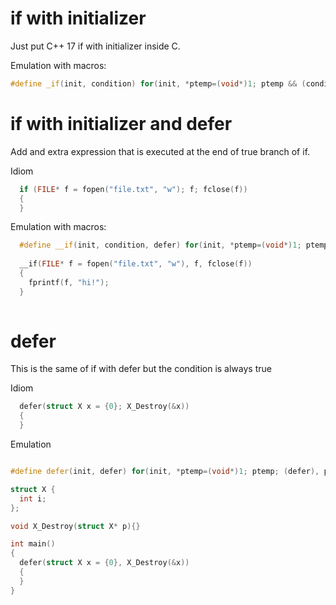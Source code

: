 # if with initializer

Just put C++ 17 if with initializer inside C.

Emulation with macros:

```cpp
#define _if(init, condition) for(init, *ptemp=(void*)1; ptemp && (condition); ptemp=0)
```

# if with initializer and defer 

Add and extra expression that is executed at the end of true branch of if.

Idiom
```cpp
  if (FILE* f = fopen("file.txt", "w"); f; fclose(f))
  {
  }
```

Emulation with macros:

```cpp
  #define __if(init, condition, defer) for(init, *ptemp=(void*)1; ptemp && (condition)  ; (defer), ptemp=0)
  
  __if(FILE* f = fopen("file.txt", "w"), f, fclose(f))
  {
    fprintf(f, "hi!");
  }
  
```

# defer

This is the same of if with defer but the condition is always true

Idiom
```cpp
  defer(struct X x = {0}; X_Destroy(&x))
  {
  }
```

Emulation

```cpp

#define defer(init, defer) for(init, *ptemp=(void*)1; ptemp; (defer), ptemp=0)

struct X {
  int i;
};

void X_Destroy(struct X* p){}

int main()
{
  defer(struct X x = {0}, X_Destroy(&x))
  {      
  }
}
  
```


